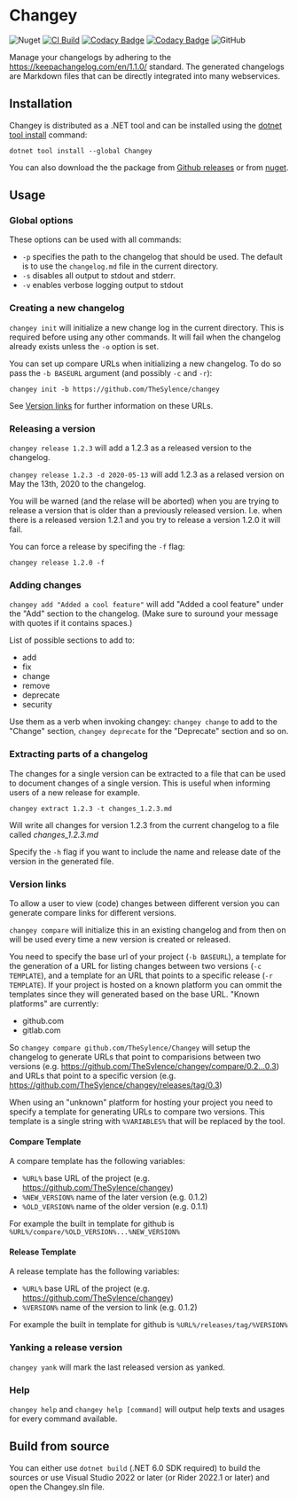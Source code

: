 # Changey

![Nuget](https://img.shields.io/nuget/v/Changey) 
[![CI Build](https://github.com/TheSylence/Changey/actions/workflows/ci.yml/badge.svg)](https://github.com/TheSylence/Changey/actions/workflows/ci.yml)
[![Codacy Badge](https://app.codacy.com/project/badge/Grade/9d1b30c3f4014291af9b8a9b2791d829)](https://www.codacy.com/gh/TheSylence/Changey/dashboard?utm_source=github.com&amp;utm_medium=referral&amp;utm_content=TheSylence/Changey&amp;utm_campaign=Badge_Grade)
[![Codacy Badge](https://app.codacy.com/project/badge/Coverage/9d1b30c3f4014291af9b8a9b2791d829)](https://www.codacy.com/gh/TheSylence/Changey/dashboard?utm_source=github.com&utm_medium=referral&utm_content=TheSylence/Changey&utm_campaign=Badge_Coverage)
![GitHub](https://img.shields.io/github/license/TheSylence/changey)

Manage your changelogs by adhering to the https://keepachangelog.com/en/1.1.0/ standard.
The generated changelogs are Markdown files that can be directly integrated into many webservices.

## Installation

Changey is distributed as a .NET tool and can be installed using the [dotnet tool install](https://docs.microsoft.com/en-us/dotnet/core/tools/dotnet-tool-install) command:

`dotnet tool install --global Changey`

You can also download the the package from [Github releases](https://github.com/TheSylence/Changey/releases) or from [nuget](https://www.nuget.org/packages/Changey/). 

## Usage

### Global options

These options can be used with all commands:
* `-p` specifies the path to the changelog that should be used. The default is to use the `changelog.md` file in the current directory.
* `-s` disables all output to stdout and stderr.
* `-v` enables verbose logging output to stdout

### Creating a new changelog

`changey init` will initialize a new change log in the current directory.
This is required before using any other commands.
It will fail when the changelog already exists unless the `-o` option is set.

You can set up compare URLs when initializing a new changelog.
To do so pass the `-b BASEURL` argument (and possibly `-c` and `-r`):

`changey init -b https://github.com/TheSylence/changey`

See [Version links](#version-links) for further information on these URLs.

### Releasing a version

`changey release 1.2.3` will add a 1.2.3 as a released version to the changelog.

`changey release 1.2.3 -d 2020-05-13` will add 1.2.3 as a relased version on May the 13th, 2020 to the changelog.

You will be warned (and the relase will be aborted) when you are trying to release a version that is older than a previously released version.
I.e. when there is a released version 1.2.1 and you try to release a version 1.2.0 it will fail.

You can force a release by specifing the `-f` flag:

`changey release 1.2.0 -f`

### Adding changes

`changey add "Added a cool feature"` will add "Added a cool feature" under the "Add" section to the changelog. (Make sure to suround your message with quotes if it contains spaces.)

List of possible sections to add to:
* add
* fix
* change
* remove
* deprecate
* security

Use them as a verb when invoking changey:
`changey change` to add to the "Change" section, `changey deprecate` for the "Deprecate" section and so on.

### Extracting parts of a changelog

The changes for a single version can be extracted to a file that can be used to document changes of a single version.
This is useful when informing users of a new release for example.

`changey extract 1.2.3 -t changes_1.2.3.md`

Will write all changes for version 1.2.3 from the current changelog to a file called *changes_1.2.3.md*

Specify the `-h` flag if you want to include the name and release date of the version in the generated file.

### Version links

To allow a user to view (code) changes between different version you can generate compare links for different versions.

`changey compare` will initialize this in an existing changelog and from then on will be used every time a new version is created or released.

You need to specify the base url of your project (`-b BASEURL`), a template for the generation of a URL for listing changes between two versions (`-c TEMPLATE`), and a template for an URL that points to a specific release (`-r TEMPLATE`).
If your project is hosted on a known platform you can ommit the templates since they will generated based on the base URL.
"Known platforms" are currently:
- github.com
- gitlab.com

So `changey compare github.com/TheSylence/Changey` will setup the changelog to generate URLs that point to comparisions between two versions (e.g. https://github.com/TheSylence/changey/compare/0.2...0.3) and URLs that point to a specific version (e.g. https://github.com/TheSylence/changey/releases/tag/0.3)

When using an "unknown" platform for hosting your project you need to specify a template for generating URLs to compare two versions.
This template is a single string with `%VARIABLES%` that will be replaced by the tool.

#### Compare Template

A compare template has the following variables:
- `%URL%` base URL of the project (e.g. https://github.com/TheSylence/changey)
- `%NEW_VERSION%` name of the later version (e.g. 0.1.2)
- `%OLD_VERSION%` name of the older version (e.g. 0.1.1)

For example the built in template for github is `%URL%/compare/%OLD_VERSION%...%NEW_VERSION%` 

#### Release Template 

A release template has the following variables:
- `%URL%` base URL of the project (e.g. https://github.com/TheSylence/changey)
- `%VERSION%` name of the version to link (e.g. 0.1.2)

For example the built in template for github is `%URL%/releases/tag/%VERSION%`

### Yanking a release version

`changey yank` will mark the last released version as yanked.

### Help

`changey help` and `changey help [command]` will output help texts and usages for every command available.

## Build from source

You can either use `dotnet build` (.NET 6.0 SDK required) to build the sources or use Visual Studio 2022 or later (or Rider 2022.1 or later) and open the Changey.sln file.